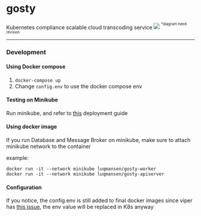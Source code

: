# gosty
Kubernetes compliance scalable cloud transcoding service
![](https://github.com/luqmansen/gosty/wiki/out/Diagram/sys-design-overview.png)
<sup><sup>*diagram need revision</sup></sup> 
___
### Development

#### Using Docker compose
1. `docker-compose up`
2. Change `config.env` to use the docker compose env

#### Testing on Minikube
Run minikube, and refer to [this](k8s/readme.md) deployment guide

#### Using docker image
If you run Database and Message Broker on minikube, make sure to attach minikube network to the container

 example:
```
docker run -it --network minikube luqmansen/gosty-worker
docker run -it --network minikube luqmansen/gosty-apiserver
```

#### Configuration
If you notice, the config.env is still added to final docker images since viper has [this issue](https://github.com/spf13/viper/issues/584), 
the env value will be replaced in K8s anyway
 